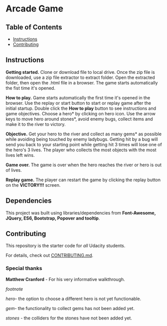 # Arcade Game

## Table of Contents

* [Instructions](#instructions)
* [Contributing](#contributing)

## Instructions

**Getting started.** Clone or download file to local drive. Once the zip file is downloaded, use a zip file extractor to 
extract folder. Open the extracted folder, then open the .html file in a browser. The game starts automatically the fist time it's opened.

**How to play.** Game starts automatically the first time it's opened in the browser. Use the replay or start button to start or replay game after the initial startup. Double click the **How to play** button to see instructions and game objectives. Choose a hero* by clicking on hero icon. Use the arrow keys to move hero around stones*, avoid enemy bugs, collect items and make it to the river to victory.

**Objective.** Get your hero to the river and collect as many gems* as possible while avoiding being touched by enemy ladybugs. Getting hit by a bug will send you back to your starting point while getting hit 3 times will lose one of the hero's 3 lives. The player who collects the most objects with the most lives left wins. 

**Game over.** The game is over when the hero reaches the river or hero is out of lives.

**Replay game.** The player can restart the game by clicking the replay button on the **VICTORY!!!** screen.

## Dependencies

This project was built using libraries/dependencies from **Font-Awesome, JQuery, ES6, Bootstrap, Popover and tooltip**.

## Contributing

This repository is the starter code for _all_ Udacity students.

For details, check out [CONTRIBUTING.md](CONTRIBUTING.md).

### Special thanks

**Matthew Cranford** - For his very informative walkthrough.

*footnote*

*hero*- the option to choose a different hero is not yet functionable.

*gem*- the functionality to collect gems has not been added yet.

*stones* - the colliders for the stones have not been added yet.

